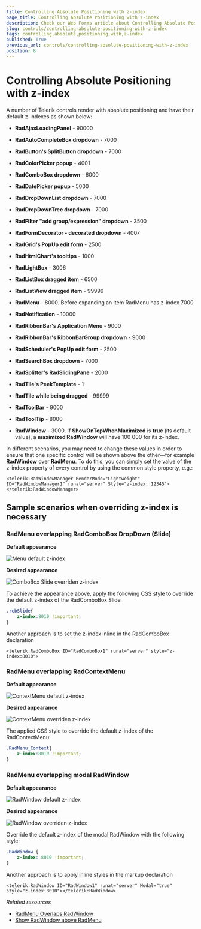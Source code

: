 ```yaml
---
title: Controlling Absolute Positioning with z-index
page_title: Controlling Absolute Positioning with z-index
description: Check our Web Forms article about Controlling Absolute Positioning with z-index.
slug: controls/controlling-absolute-positioning-with-z-index
tags: controlling,absolute,positioning,with,z-index
published: True
previous_url: controls/controlling-absolute-positioning-with-z-index
position: 8
---
```


# Controlling Absolute Positioning with z-index



A number of Telerik controls render with absolute positioning and have their default z-indexes as shown below:



* **RadAjaxLoadingPanel** - 90000

* **RadAutoCompleteBox dropdown** - 7000

* **RadButton's SplitButton dropdown** - 7000

* **RadColorPicker popup** - 4001

* **RadComboBox dropdown** - 6000

* **RadDatePicker popup** - 5000

* **RadDropDownList dropdown** - 7000

* **RadDropDownTree dropdown** - 7000

* **RadFilter "add group/expression" dropdown** - 3500

* **RadFormDecorator - decorated dropdown** - 4007

* **RadGrid's PopUp edit form** - 2500

* **RadHtmlChart's tooltips** - 1000

* **RadLightBox** - 3006

* **RadListBox dragged item** - 6500

* **RadListView dragged item** - 99999

* **RadMenu** - 8000. Before expanding an item RadMenu has z-index 7000

* **RadNotification** - 10000

* **RadRibbonBar's Application Menu** - 9000

* **RadRibbonBar's RibbonBarGroup dropdown** - 9000

* **RadScheduler's PopUp edit form** - 2500

* **RadSearchBox dropdown** - 7000

* **RadSplitter's RadSlidingPane** - 2000

* **RadTile's PeekTemplate** - 1

* **RadTile while being dragged** - 99999

* **RadToolBar** - 9000

* **RadToolTip** - 8000

* **RadWindow** - 3000. If **ShowOnTopWhenMaximized** is **true** (its default value), a **maximized RadWindow** will have 100 000 for its z-index.



In different scenarios, you may need to change these values in order to ensure that one specific control will be shown above the other—for example **RadWindow** over **RadMenu**. To do this, you can simply set the value of the z-index property of every control by using the common style property, e.g.:

````ASP.NET
<telerik:RadWindowManager RenderMode="Lightweight" ID="RadWindowManager1" runat="server" Style="z-index: 12345">
</telerik:RadWindowManager>
````

## Sample scenarios when overriding z-index is necessary

### RadMenu overlapping RadComboBox DropDown (Slide)

**Default appearance**

![Menu default z-index](images/combo_default.png)

**Desired appearance**

![ComboBox Slide overriden z-index](images/combo_overriden.png)

To achieve the appearance above, apply the following CSS style to override the default z-index of the RadComboBox Slide

````CSS
.rcbSlide{
    z-index:8010 !important;
}
````

Another approach is to set the z-index inline in the RadComboBox declaration

````ASP.NET
<telerik:RadComboBox ID="RadComboBox1" runat="server" style="z-index:8010">
````


### RadMenu overlapping RadContextMenu

**Default appearance**

![ContextMenu default z-index](images/context_default.png)

**Desired appearance**

![ContextMenu overriden z-index](images/context_overriden.png)

The applied CSS style to override the default z-index of the RadContextMenu:

````CSS
.RadMenu_Context{
    z-index:8010 !important;
}
````

### RadMenu overlapping modal RadWindow

**Default appearance**

![RadWindow default z-index](images/window_default.png)

**Desired appearance**

![RadWindow overriden z-index](images/window_overriden.png)

Override the default z-index of the modal RadWindow with the following style:

````CSS
.RadWindow {
    z-index: 8010 !important;
}
````

Another approach is to apply inline styles in the markup declaration

````ASP.NET
<telerik:RadWindow ID="RadWindow1" runat="server" Modal="true" style="z-index:8010"></telerik:RadWindow>
````

*Related resources*

- [RadMenu Overlaps RadWindow](https://docs.telerik.com/devtools/aspnet-ajax/controls/window/troubleshooting/common-issues#radmenu-overlaps-radwindow)
- [Show RadWindow above RadMenu](https://www.telerik.com/support/kb/aspnet-ajax/details/show-radwindow-above-radmenu)


